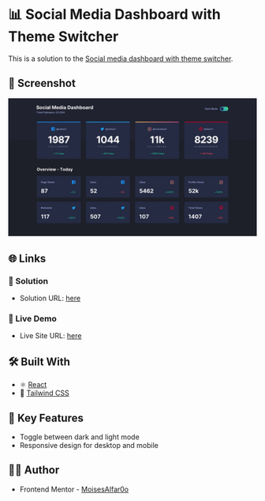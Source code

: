 # 📊 Social Media Dashboard with Theme Switcher

This is a solution to the [Social media dashboard with theme switcher](https://www.frontendmentor.io/challenges/social-media-dashboard-with-theme-switcher-6oY8ozp_H). 

## 📸 Screenshot
![Design preview for the Browser extension manager UI](./src/assets/design/desktop-design-dark.jpg)

## 🌐 Links

### 🚀 Solution
- Solution URL: [here](https://www.frontendmentor.io/solutions/social-media-with-theme-switcher-react-MPh2SGxfNr)
### 🔗 Live Demo
- Live Site URL: [here](https://social-media-psi-five.vercel.app/)


## 🛠️ Built With

- ⚛️ [React](https://reactjs.org/)
- 💨 [Tailwind CSS](https://tailwindcss.com/)

## 🎯 Key Features

- Toggle between dark and light mode
- Responsive design for desktop and mobile


## 👨‍💻 Author

- Frontend Mentor - [MoisesAlfar0o](https://www.frontendmentor.io/profile/MoisesAlfar0o)
